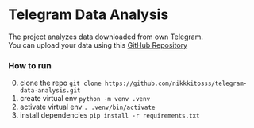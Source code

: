 # Telegram Data Analysis
The project analyzes data downloaded from own Telegram.  
You can upload your data using this [GitHub Repository](https://github.com/SanGreel/telegram-data-collection.git)

### How to run
0. clone the repo 
```git clone https://github.com/nikkkitosss/telegram-data-analysis.git```
1. create virtual env
```python -m venv .venv```
2. activate virtual env
```. .venv/bin/activate```
3. install dependencies
```pip install -r requirements.txt```
